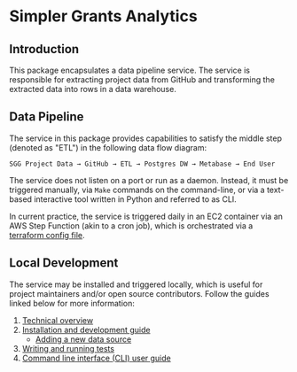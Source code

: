 # Simpler Grants Analytics

## Introduction

This package encapsulates a data pipeline service. The service is responsible for extracting project data from GitHub and transforming the extracted data into rows in a data warehouse. 

## Data Pipeline

The service in this package provides capabilities to satisfy the middle step (denoted as "ETL") in the following data flow diagram:

`SGG Project Data → GitHub → ETL → Postgres DW → Metabase → End User`

The service does not listen on a port or run as a daemon. Instead, it must be triggered manually, via `Make` commands on the command-line, or via a text-based interactive tool written in Python and referred to as CLI.

In current practice, the service is triggered daily in an EC2 container via an AWS Step Function (akin to a cron job), which is orchestrated via a [terraform config file](../infra/analytics/app-config/env-config/scheduled_jobs.tf). 

## Local Development

The service may be installed and triggered locally, which is useful for project maintainers and/or open source contributors. Follow the guides linked below for more information:

1. [Technical overview](../documentation/analytics/technical-overview.md)
2. [Installation and development guide](../documentation/analytics/development.md)
   - [Adding a new data source](../documentation/analytics/development.md#adding-a-new-dataset)
3. [Writing and running tests](../documentation/analytics/testing.md)
4. [Command line interface (CLI) user guide](../documentation/analytics/usage.md#using-the-command-line-interface)

